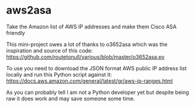 # aws2asa
Take the Amazon list of AWS IP addresses and make them Cisco ASA friendly

This mini-project owes a lot of thanks to o3652asa which was the inspiration and source of this code:
https://github.com/routetonull/various/blob/master/o3652asa.py

To use you need to download the JSON format AWS public IP address list locally and run this Python script against it:
https://docs.aws.amazon.com/general/latest/gr/aws-ip-ranges.html

As you can probably tell I am not a Python developer yet but despite being raw it does work and may save someone some time.

